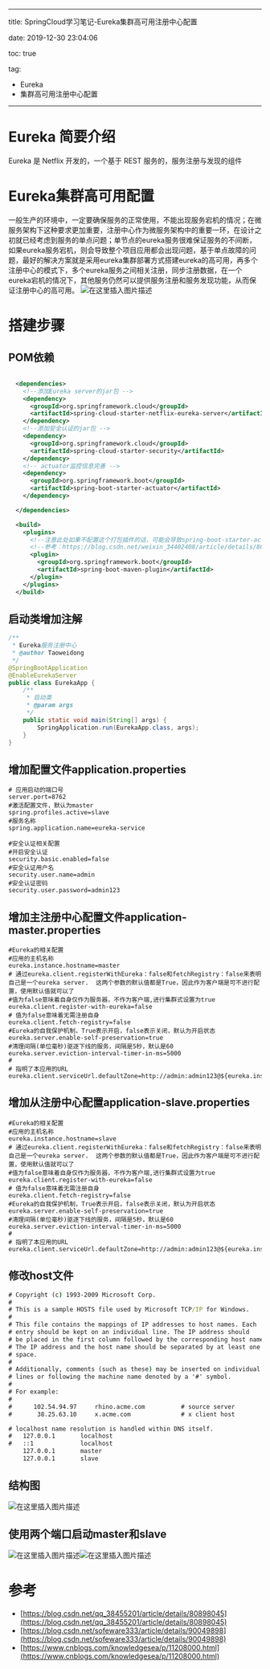 ----------
title: SpringCloud学习笔记-Eureka集群高可用注册中心配置

date: 2019-12-30 23:04:06

toc: true

tag: 

- Eureka
- 集群高可用注册中心配置

----------

# Eureka 简要介绍

Eureka 是 Netflix 开发的，一个基于 REST 服务的，服务注册与发现的组件

# Eureka集群高可用配置
一般生产的环境中，一定要确保服务的正常使用，不能出现服务宕机的情况；在微服务架构下这种要求更加重要，注册中心作为微服务架构中的重要一环，在设计之初就已经考虑到服务的单点问题；单节点的eureka服务很难保证服务的不间断，如果eureka服务宕机，则会导致整个项目应用都会出现问题，基于单点故障的问题，最好的解决方案就是采用eureka集群部署方式搭建eureka的高可用，再多个注册中心的模式下，多个eureka服务之间相关注册，同步注册数据，在一个eureka宕机的情况下，其他服务仍然可以提供服务注册和服务发现功能，从而保证注册中心的高可用。
![在这里插入图片描述](https://img-blog.csdnimg.cn/20191230224738627.png?x-oss-process=image/watermark,type_ZmFuZ3poZW5naGVpdGk,shadow_10,text_aHR0cHM6Ly9ibG9nLmNzZG4ubmV0L3Rhb3dlaWRvbmcx,size_16,color_FFFFFF,t_70)

<!-- More -->

# 搭建步骤

## POM依赖

```xml

  <dependencies>
    <!--添加Eureka server的jar包 -->
    <dependency>
      <groupId>org.springframework.cloud</groupId>
      <artifactId>spring-cloud-starter-netflix-eureka-server</artifactId>
    </dependency>
    <!--添加安全认证的jar包 -->
    <dependency>
      <groupId>org.springframework.cloud</groupId>
      <artifactId>spring-cloud-starter-security</artifactId>
    </dependency>
    <!-- actuator监控信息完善 -->
    <dependency>
      <groupId>org.springframework.boot</groupId>
      <artifactId>spring-boot-starter-actuator</artifactId>
    </dependency>

  </dependencies>

  <build>
    <plugins>
      <!--注意此处如果不配置这个打包插件的话，可能会导致spring-boot-starter-actuator /info获取空信息-->
      <!--参考：https://blog.csdn.net/weixin_34402408/article/details/86001236-->
      <plugin>
        <groupId>org.springframework.boot</groupId>
        <artifactId>spring-boot-maven-plugin</artifactId>
      </plugin>
    </plugins>
  </build>
```

## 启动类增加注解

```java
/**
 * Eureka服务注册中心
 * @author Taoweidong
 */
@SpringBootApplication
@EnableEurekaServer
public class EurekaApp {
    /**
     * 启动类
     * @param args
     */
    public static void main(String[] args) {
        SpringApplication.run(EurekaApp.class, args);
    }
}
```

## 增加配置文件application.properties

```properties
# 应用启动的端口号
server.port=8762
#激活配置文件，默认为master
spring.profiles.active=slave
#服务名称
spring.application.name=eureka-service

#安全认证相关配置
#开启安全认证
security.basic.enabled=false
#安全认证用户名
security.user.name=admin
#安全认证密码
security.user.password=admin123

```

## 增加主注册中心配置文件application-master.properties

```properties
#Eureka的相关配置
#应用的主机名称
eureka.instance.hostname=master
# 通过eureka.client.registerWithEureka：false和fetchRegistry：false来表明自己是一个eureka server.  这两个参数的默认值都是True，因此作为客户端是可不进行配置，使用默认值就可以了
#值为false意味着自身仅作为服务器，不作为客户端,进行集群式设置为true
eureka.client.register-with-eureka=false
# 值为false意味着无需注册自身
eureka.client.fetch-registry=false
#Eureka的自我保护机制，True表示开启，false表示关闭，默认为开启状态
eureka.server.enable-self-preservation=true
#清理间隔(单位毫秒)驱逐下线的服务，间隔是5秒，默认是60
eureka.server.eviction-interval-timer-in-ms=5000
#
# 指明了本应用的URL
eureka.client.serviceUrl.defaultZone=http://admin:admin123@${eureka.instance.hostname}:${server.port}/eureka/
```

## 增加从注册中心配置application-slave.properties

```properties
#Eureka的相关配置
#应用的主机名称
eureka.instance.hostname=slave
# 通过eureka.client.registerWithEureka：false和fetchRegistry：false来表明自己是一个eureka server.  这两个参数的默认值都是True，因此作为客户端是可不进行配置，使用默认值就可以了
#值为false意味着自身仅作为服务器，不作为客户端,进行集群式设置为true
eureka.client.register-with-eureka=false
# 值为false意味着无需注册自身
eureka.client.fetch-registry=false
#Eureka的自我保护机制，True表示开启，false表示关闭，默认为开启状态
eureka.server.enable-self-preservation=true
#清理间隔(单位毫秒)驱逐下线的服务，间隔是5秒，默认是60
eureka.server.eviction-interval-timer-in-ms=5000
#
# 指明了本应用的URL
eureka.client.serviceUrl.defaultZone=http://admin:admin123@${eureka.instance.hostname}:${server.port}/eureka/
```

## 修改host文件

```cmd
# Copyright (c) 1993-2009 Microsoft Corp.
#
# This is a sample HOSTS file used by Microsoft TCP/IP for Windows.
#
# This file contains the mappings of IP addresses to host names. Each
# entry should be kept on an individual line. The IP address should
# be placed in the first column followed by the corresponding host name.
# The IP address and the host name should be separated by at least one
# space.
#
# Additionally, comments (such as these) may be inserted on individual
# lines or following the machine name denoted by a '#' symbol.
#
# For example:
#
#      102.54.94.97     rhino.acme.com          # source server
#       38.25.63.10     x.acme.com              # x client host

# localhost name resolution is handled within DNS itself.
#	127.0.0.1       localhost
#	::1             localhost
	127.0.0.1       master
	127.0.0.1       slave
```

## 结构图
![在这里插入图片描述](https://img-blog.csdnimg.cn/20191230225952251.png?x-oss-process=image/watermark,type_ZmFuZ3poZW5naGVpdGk,shadow_10,text_aHR0cHM6Ly9ibG9nLmNzZG4ubmV0L3Rhb3dlaWRvbmcx,size_16,color_FFFFFF,t_70)
## 使用两个端口启动master和slave
![在这里插入图片描述](https://img-blog.csdnimg.cn/20191230230041122.png?x-oss-process=image/watermark,type_ZmFuZ3poZW5naGVpdGk,shadow_10,text_aHR0cHM6Ly9ibG9nLmNzZG4ubmV0L3Rhb3dlaWRvbmcx,size_16,color_FFFFFF,t_70)![在这里插入图片描述](https://img-blog.csdnimg.cn/20191230230059679.png?x-oss-process=image/watermark,type_ZmFuZ3poZW5naGVpdGk,shadow_10,text_aHR0cHM6Ly9ibG9nLmNzZG4ubmV0L3Rhb3dlaWRvbmcx,size_16,color_FFFFFF,t_70)

# 参考
- [https://blog.csdn.net/qq_38455201/article/details/80898045](https://blog.csdn.net/qq_38455201/article/details/80898045)
- [https://blog.csdn.net/sofeware333/article/details/90049898](https://blog.csdn.net/sofeware333/article/details/90049898)
- [https://www.cnblogs.com/knowledgesea/p/11208000.html](https://www.cnblogs.com/knowledgesea/p/11208000.html)
